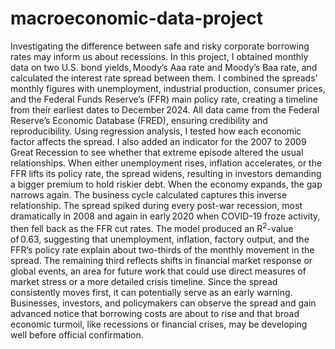 # macroeconomic-data-project

Investigating the difference between safe and risky corporate borrowing rates may inform us about recessions. In this project, I obtained monthly data on two U.S. bond yields, Moody’s Aaa rate and Moody’s Baa rate, and calculated the interest rate spread between them. I combined the spreads' monthly figures with unemployment, industrial production, consumer prices, and the Federal Funds Reserve’s (FFR) main policy rate, creating a timeline from their earliest dates to December 2024. All data came from the Federal Reserve’s Economic Database (FRED), ensuring credibility and reproducibility.
Using regression analysis, I tested how each economic factor affects the spread. I also added an indicator for the 2007 to 2009 Great Recession to see whether that extreme episode altered the usual relationships.
When either unemployment rises, inflation accelerates, or the FFR lifts its policy rate, the spread widens, resulting in investors demanding a bigger premium to hold riskier debt. When the economy expands, the gap narrows again. The business cycle calculated captures this inverse relationship. The spread spiked during every post-war recession, most dramatically in 2008 and again in early 2020 when COVID-19 froze activity, then fell back as the FFR cut rates.
The model produced an R<sup>2</sup>-value of 0.63, suggesting that unemployment, inflation, factory output, and the FFR’s policy rate explain about two-thirds of the monthly movement in the spread. The remaining third reflects shifts in financial market response or global events, an area for future work that could use direct measures of market stress or a more detailed crisis timeline.
Since the spread consistently moves first, it can potentially serve as an early warning. Businesses, investors, and policymakers can observe the spread and gain advanced notice that borrowing costs are about to rise and that broad economic turmoil, like recessions or financial crises, may be developing well before official confirmation.
